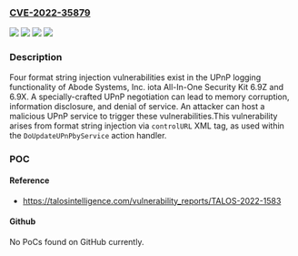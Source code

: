 ### [CVE-2022-35879](https://cve.mitre.org/cgi-bin/cvename.cgi?name=CVE-2022-35879)
![](https://img.shields.io/static/v1?label=Product&message=iota%20All-In-One%20Security%20Kit&color=blue)
![](https://img.shields.io/static/v1?label=Version&message=6.9X%20&color=brightgreen)
![](https://img.shields.io/static/v1?label=Version&message=6.9Z%20&color=brightgreen)
![](https://img.shields.io/static/v1?label=Vulnerability&message=CWE-134%3A%20Use%20of%20Externally-Controlled%20Format%20String&color=brightgreen)

### Description

Four format string injection vulnerabilities exist in the UPnP logging functionality of Abode Systems, Inc. iota All-In-One Security Kit 6.9Z and 6.9X. A specially-crafted UPnP negotiation can lead to memory corruption, information disclosure, and denial of service. An attacker can host a malicious UPnP service to trigger these vulnerabilities.This vulnerability arises from format string injection via `controlURL` XML tag, as used within the `DoUpdateUPnPbyService` action handler.

### POC

#### Reference
- https://talosintelligence.com/vulnerability_reports/TALOS-2022-1583

#### Github
No PoCs found on GitHub currently.

